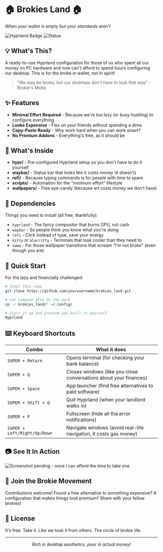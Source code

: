 # 🏠 Brokies Land 🏠

_When your wallet is empty but your standards aren't_

![Hyprland Badge](https://img.shields.io/badge/WM-Hyprland-blue) ![Status](https://img.shields.io/badge/Status-Broke%20But%20Beautiful-green)

## 💡 What's This?

A ready-to-use Hyprland configuration for those of us who spent all our money on PC hardware and now can't afford to spend hours configuring our desktop. This is for the broke in wallet, not in spirit!

> "We may be broke, but our desktops don't have to look that way" - Brokie's Motto

## ✨ Features

- **Minimal Effort Required** - Because we're too lazy (or busy hustling) to configure everything
- **Looks Expensive** - Flex on your friends without spending a dime
- **Copy-Paste Ready** - Why work hard when you can work smart?
- **No Premium Addons** - Everything's free, as it should be

## 📂 What's Inside

- **hypr/** - Pre-configured Hyprland setup so you don't have to do it yourself
- **waybar/** - Status bar that looks like it costs money (it doesn't)
- **rofi/** - Because typing commands is for people with time to spare
- **scripts/** - Automation for the "minimum effort" lifestyle
- **wallpapers/** - Free eye-candy (because art costs money we don't have)

## 🔧 Dependencies

Things you need to install (all free, thankfully):
- `hyprland` - The fancy compositor that burns GPU, not cash
- `waybar` - So people think you know what you're doing
- `rofi` - Click instead of type, save your energy
- `kitty` or `alacritty` - Terminals that look cooler than they need to
- `swww` - For those wallpaper transitions that scream "I'm not broke" (even though you are)

## 🚀 Quick Start

For the lazy and financially challenged:

```bash
# Steal this repo
git clone https://github.com/yourusername/brokies_land.git

# Let someone else do the work
cp -r brokies_land/* ~/.config/

# Start it up and pretend you built it yourself
Hyprland
```

## ⌨️ Keyboard Shortcuts

| Combo | What it does |
|-------|--------------|
| `SUPER + Return` | Opens terminal (for checking your bank balance) |
| `SUPER + Q` | Closes windows (like you close conversations about your finances) |
| `SUPER + Space` | App launcher (find free alternatives to paid software) |
| `SUPER + Shift + Q` | Quit Hyprland (when your landlord walks in) |
| `SUPER + F` | Fullscreen (hide all the error notifications) |
| `SUPER + Left/Right/Up/Down` | Navigate windows (avoid real-life navigation, it costs gas money) |

## 📷 See It In Action

![Screenshot pending - once I can afford the time to take one]()

## 💪 Join the Brokie Movement

Contributions welcome! Found a free alternative to something expensive? A configuration that makes things look premium? Share with your fellow brokies!

## 📜 License

It's free. Take it. Like we took it from others. The circle of brokie life.

---

<p align="center"><i>Rich in desktop aesthetics, poor in actual money!</i></p>
